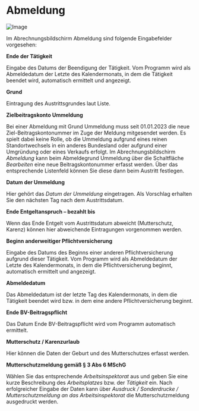# Abmeldung

![Image](<img/image142.png>)

Im Abrechnungsbildschirm Abmeldung sind folgende Eingabefelder vorgesehen:

**Ende der Tätigkeit**

Eingabe des Datums der Beendigung der Tätigkeit. Vom Programm wird als Abmeldedatum der Letzte des Kalendermonats, in dem die Tätigkeit beendet wird, automatisch ermittelt und angezeigt.

**Grund**

Eintragung des Austrittsgrundes laut Liste.

**Zielbeitragskonto Ummeldung**

Bei einer Abmeldung mit Grund Ummeldung muss seit 01.01.2023 die neue Ziel-Beitragskontonummer im Zuge der Meldung mitgesendet werden. Es spielt dabei keine Rolle, ob die Ummeldung aufgrund eines reinen Standortwechsels in ein anderes Bundesland oder aufgrund einer Umgründung oder eines Verkaufs erfolgt. Im Abrechnungsbildschirm *Abmeldung* kann beim Abmeldegrund Ummeldung über die Schaltfläche *Bearbeiten* eine neue Beitragskontonummer erfasst werden. Über das entsprechende Listenfeld können Sie diese dann beim Austritt festlegen.

**Datum der Ummeldung**

Hier gehört das *Datum der Ummeldung* eingetragen. Als Vorschlag erhalten Sie den nächsten Tag nach dem Austrittsdatum.

**Ende Entgeltanspruch – bezahlt bis**

Wenn das Ende Entgelt vom Austrittsdatum abweicht (Mutterschutz, Karenz) können hier abweichende Eintragungen vorgenommen werden.

**Beginn anderweitiger Pflichtversicherung**

Eingabe des Datums des Beginns einer anderen Pflichtversicherung aufgrund dieser Tätigkeit. Vom Programm wird als Abmeldedatum der Letzte des Kalendermonats, in dem die Pflichtversicherung beginnt, automatisch ermittelt und angezeigt.

**Abmeldedatum**

Das Abmeldedatum ist der letzte Tag des Kalendermonats, in dem die Tätigkeit beendet wird bzw. in dem eine andere Pflichtversicherung beginnt.

**Ende BV-Beitragspflicht**

Das Datum Ende BV-Beitragspflicht wird vom Programm automatisch ermittelt.

**Mutterschutz / Karenzurlaub**

Hier können die Daten der Geburt und des Mutterschutzes erfasst werden.

**Mutterschutzmeldung gemäß § 3 Abs 6 MSchG**

Wählen Sie das entsprechende *Arbeitsinspektorat* aus und geben Sie eine kurze Beschreibung des *Arbeitsplatzes* bzw. der *Tätigkeit* ein. Nach erfolgreicher Eingabe der Daten kann über *Ausdruck / Sonderdrucke / Mutterschutzmeldung an das Arbeitsinspektorat* die Mutterschutzmeldung ausgedruckt werden.